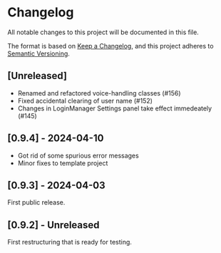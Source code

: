 # Changelog

All notable changes to this project will be documented in this file.

The format is based on [Keep a Changelog](https://keepachangelog.com/en/1.1.0/),
and this project adheres to [Semantic Versioning](https://semver.org/spec/v2.0.0.html).

## [Unreleased]

- Renamed and refactored voice-handling classes (#156)
- Fixed accidental clearing of user name (#152)
- Changes in LoginManager Settings panel take effect immedeately (#145)

## [0.9.4] - 2024-04-10

- Got rid of some spurious error messages
- Minor fixes to template project

## [0.9.3] - 2024-04-03

First public release.

## [0.9.2] - Unreleased

First restructuring that is ready for testing.